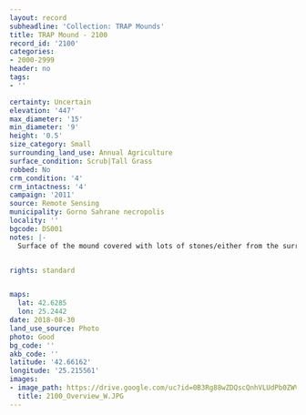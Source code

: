 ```yaml
---
layout: record
subheadline: 'Collection: TRAP Mounds'
title: TRAP Mound - 2100
record_id: '2100'
categories:
- 2000-2999
header: no
tags:
- ''

certainty: Uncertain
elevation: '447'
max_diameter: '15'
min_diameter: '9'
height: '0.5'
size_category: Small
surrounding_land_use: Annual Agriculture
surface_condition: Scrub|Tall Grass
robbed: No
crm_condition: '4'
crm_intactness: '4'
campaign: '2011'
source: Remote Sensing
municipality: Gorno Sahrane necropolis
locality: ''
bgcode: DS001
notes: |-
  Surface of the mound covered with lots of stones/either from the surrounding pasture or from the mound.


rights: standard


maps:
  lat: 42.6285
  lon: 25.2442
date: 2018-08-30
land_use_source: Photo
photo: Good
bg_code: ''
akb_code: ''
latitude: '42.66162'
longitude: '25.215561'
images:
- image_path: https://drive.google.com/uc?id=0B3Rg88wZDQscQnhVLUdPb0ZWVW8
  title: 2100_Overview_W.JPG
---
```

